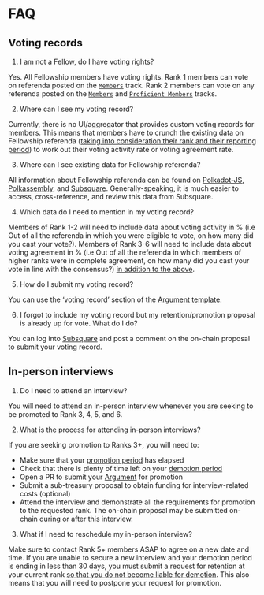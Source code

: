 # FAQ

## Voting records
1. I am not a Fellow, do I have voting rights?

Yes. All Fellowship members have voting rights. Rank 1 members can vote on referenda posted on the [`Members`](https://collectives.subsquare.io/fellowship/tracks/1) track. Rank 2 members can vote on any referenda posted on the [`Members`](https://collectives.subsquare.io/fellowship/tracks/1) and [`Proficient Members`](https://collectives.subsquare.io/fellowship/tracks/2) tracks. 

2. Where can I see my voting record?

Currently, there is no UI/aggregator that provides custom voting records for members. This means that members have to crunch the existing data on Fellowship referenda (<u>taking into consideration their rank and their reporting period</u>) to work out their voting activity rate or voting agreement rate.

3. Where can I see existing data for Fellowship referenda?

All information about Fellowship referenda can be found on [Polkadot-JS](https://polkadot.js.org/apps/?rpc=wss%3A%2F%2Fsys.ibp.network%2Fcollectives-polkadot#/fellowship/referenda), [Polkassembly](https://collectives.polkassembly.io/), and [Subsquare](https://collectives.subsquare.io/fellowship). Generally-speaking, it is much easier to access, cross-reference, and review this data from Subsquare. 

4. Which data do I need to mention in my voting record?

Members of Rank 1-2 will need to include data about voting activity in % (i.e Out of all the referenda in which you were eligible to vote, on how many did you cast your vote?). 
Members of Rank 3-6 will need to include data about voting agreement in % (i.e Out of all the referenda in which members of higher ranks were in complete agreement, on how many did you cast your vote in line with the consensus?) <u>in addition to the above</u>.

5. How do I submit my voting record?

You can use the ‘voting record’ section of the [Argument template](https://github.com/polkadot-fellows/Evaluations/blob/main/0000-argument-template.md).

6. I forgot to include my voting record but my retention/promotion proposal is already up for vote. What do I do?

You can log into [Subsquare](https://collectives.subsquare.io/fellowship) and post a comment on the on-chain proposal to submit your voting record. 


## In-person interviews

1. Do I need to attend an interview?

You will need to attend an in-person interview whenever you are seeking to be promoted to Rank 3, 4, 5, and 6.

2. What is the process for attending in-person interviews?

If you are seeking promotion to Ranks 3+, you will need to:
- Make sure that your [promotion period](https://collectives.subsquare.io/fellowship/core) has elapsed
- Check that there is plenty of time left on your [demotion period](https://collectives.subsquare.io/fellowship/core)
- Open a PR to submit your [Argument](https://github.com/polkadot-fellows/Evaluations/blob/main/0000-argument-template.md) for promotion
- Submit a sub-treasury proposal to obtain funding for interview-related costs (optional)
- Attend the interview and demonstrate all the requirements for promotion to the requested rank. The on-chain proposal may be submitted on-chain during or after this interview.

3. What if I need to reschedule my in-person interview? 

Make sure to contact Rank 5+ members ASAP to agree on a new date and time. If you are unable to secure a new interview and your demotion period is ending in less than 30 days, you must submit a request for retention at your current rank <u>so that you do not become liable for demotion</u>. This also means that you will need to postpone your request for promotion.

